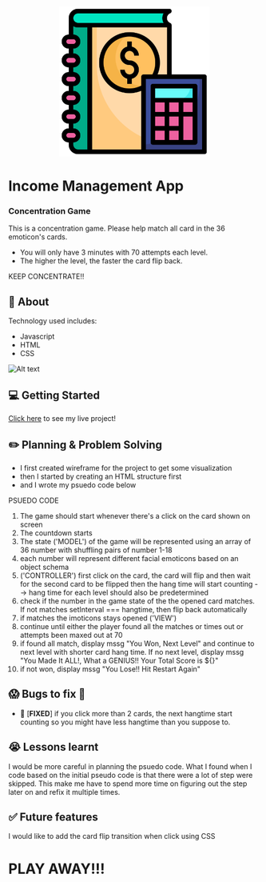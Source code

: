 <p align='center'><img src="./public/images/income.png" width=300 height=300></p>

# Income Management App

### Concentration Game

This is a concentration game. Please help match all card in the 36 emoticon's cards.

-   You will only have 3 minutes with 70 attempts each level.
-   The higher the level, the faster the card flip back.

KEEP CONCENTRATE!!

## :page_facing_up: About

Technology used includes:

-   Javascript
-   HTML
-   CSS

![Alt text](./img/image.png)

## :computer: Getting Started

[Click here](https://poomkhor.github.io/concentration-game/) to see my live project!

## :pencil2: Planning & Problem Solving

-   I first created wireframe for the project to get some visualization
-   then I started by creating an HTML structure first
-   and I wrote my psuedo code below

PSUEDO CODE

1. The game should start whenever there's a click on the card shown on screen
2. The countdown starts
3. The state ('MODEL') of the game will be represented using an array of 36 number with shuffling pairs of number 1-18
4. each number will represent different facial emoticons based on an object schema
5. ('CONTROLLER') first click on the card, the card will flip and then wait for the second card to be flipped then the hang time will start counting --> hang time for each level should also be predetermined
6. check if the number in the game state of the the opened card matches. If not matches setInterval === hangtime, then flip back automatically
7. if matches the imoticons stays opened ('VIEW')
8. continue until either the player found all the matches or times out or attempts been maxed out at 70
9. if found all match, display mssg "You Won, Next Level" and continue to next level with shorter card hang time. If no next level, display mssg "You Made It ALL!, What a GENIUS!! Your Total Score is ${}"
10. if not won, display mssg "You Lose!! Hit Restart Again"

## :scream: Bugs to fix :poop:

-   :wrench: [**FIXED**] if you click more than 2 cards, the next hangtime start counting so you might have less hangtime than you suppose to.

## :sob: Lessons learnt

I would be more careful in planning the psuedo code. What I found when I code based on the initial pseudo code is that there were a lot of step were skipped. This make me have to spend more time on figuring out the step later on and refix it multiple times.

## :white_check_mark: Future features

I would like to add the card flip transition when click using CSS

# PLAY AWAY!!!

